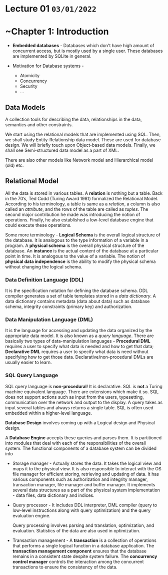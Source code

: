 # Lecture 01 `03/01/2022`

# ~Chapter 1: Introduction

- **Embedded databases** - Databases which don't have high amount of concurrent access, but is mostly used by a single user. These databases are implemented by SQLite in general.
- Motivation for Database systems -

  - Atomicity
  - Concurrency
  - Security
  - ...

## Data Models 

A collection tools for describing the data, relationships in the data, semantics and other constraints.

We start using the relational models that are implemented using SQL. Then, we shall study Entity-Relationship data model. These are used for database design. We will briefly touch upon Object-based data models. Finally, we shall see Semi-structured data model as a part of XML. 

There are also other models like Network model and Hierarchical model (old) etc.

## Relational Model

All the data is stored in various tables. A **relation** is nothing but a table. Back in the 70’s, Ted Codd (Turing Award 1981) formalized the Relational Model. According to his terminology, a table is same as a *relation*, a column is also called an *attribute*, and the rows of the table are called as *tuples*. The second major contribution he made was introducing the notion of operations. Finally, he also established a low-level database engine that could execute these operations. 

Some more terminology - **Logical Schema** is the overall logical structure of the database. It is analogous to the type information of a variable in a program. A **physical schema** is the overall physical structure of the database. An **instance** is the actual content of the database at a particular point in time. It is analogous to the value of a variable. The notion of **physical data independence** is the ability to modify the physical schema without changing the logical schema.

### Data Definition Language (DDL)

It is the specification notation for defining the database schema. DDL compiler generates a set of table templates stored in a *data dictionary*. A data dictionary contains metadata (data about data) such as database schema, integrity constraints (primary key) and authorization.

### Data Manipulation Language (DML)

It is the language for accessing and updating the data organized by the appropriate data model. It is also known as a *query language*. There are basically two types of data-manipulation languages - **Procedural DML** requires a user to specify what data is needed and how to get that data; **Declarative DML** requires a user to specify what data is need without specifying how to get those data. Declarative/non-procedural DMLs are usually easier to learn. 

### SQL Query Language

SQL query language is **non-procedural**! It is declarative. SQL is **not** a Turing machine equivalent language. There are extensions which make it so. SQL does not support actions such as input from the users, typesetting, communication over the network and output to the display. A query takes as input several tables and always returns a single table. SQL is often used embedded within a higher-level language.

**Database Design** involves coming up with a Logical design and Physical design.

A **Database Engine** accepts these queries and parses them. It is partitioned into modules that deal with each of the responsibilities of the overall system. The functional components of a database system can be divided into

- Storage manager - Actually stores the data. It takes the logical view and maps it to the physical view. It is also responsible to interact with the OS file manager for efficient storing, retrieving and updating of data. It has various components such as authorization and integrity manager, transaction manager, file manager and buffer manager. It implements several data structures as a part of the physical system implementation - data files, data dictionary and indices.

- Query processor - It includes DDL interpreter, DML compiler (query to low-level instructions along with query optimization) and the query evaluation engine.

  Query processing involves parsing and translation, optimization, and evaluation. Statistics of the data are also used in optimization.

- Transaction management - A **transaction** is a collection of operations that performs a single logical function in a database application. The **transaction management component** ensures that the database remains in a consistent state despite system failure. The **concurrency control manager** controls the interaction among the concurrent transactions to ensure the consistency of the data.

